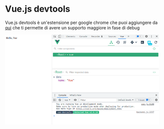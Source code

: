 # Vue.js devtools

Vue.js devtools è un'estensione per google chrome che puoi aggiungere da [qui](https://chrome.google.com/webstore/detail/vuejs-devtools/nhdogjmejiglipccpnnnanhbledajbpd/related) che ti permette di avere un supporto maggiore in fase di debug

![scaricare](./images/devtools.png)